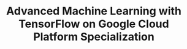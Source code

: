 ---
title: "Advanced Machine Learning with TensorFlow on Google Cloud Platform Specialization"
excerpt: "Learn Advanced Machine Learning with Google Cloud. Build production-ready machine learning models with TensorFlow on Google Cloud Platform."
type: collection
heat: 1234

items:
  - courses/coursera-end-to-end-machine-learning-with-tensorflow-on-gcp
  - courses/coursera-production-machine-learning-systems
  - courses/coursera-image-understanding-with-tensorflow-on-gcp
  - courses/coursera-sequence-models-for-time-series-and-natural-language-processing
  - courses/coursera-recommendation-systems-with-tensorflow-on-gcp
  
levels:
  - Advanced

topics:
  - AI
  - Google AI
  - TensorFlow
tags: 
  - TensorFlow

images:
  - url: https://d3njjcbhbojbot.cloudfront.net/api/utilities/v1/imageproxy/https://d15cw65ipctsrr.cloudfront.net/b7/4e4fa0bc6d11e889b30b8a6e5b0715/adv-ml-gcp-2x.png?auto=format%2Ccompress&dpr=2&w=400&h=400&fit=fill&bg=FFF
    width: 400
    height: 400
    title: Advanced Machine Learning with TensorFlow on Google Cloud Platform
---